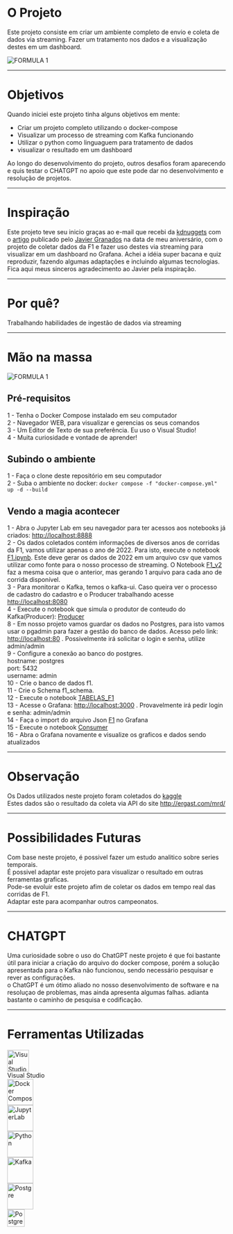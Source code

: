 # O Projeto

Este projeto consiste em criar um ambiente completo de envio e coleta de dados via streaming. Fazer um tratamento nos dados e a visualização destes em um dashboard.


![FORMULA 1](FLUXO_F1.jpg)

---

# Objetivos

Quando iniciei este projeto tinha alguns objetivos em mente:

- Criar um projeto completo utilizando o docker-compose
- Visualizar um processo de streaming com Kafka funcionando
- Utilizar o python como linguaguem para tratamento de dados
- visualizar o resultado em um dashboard

Ao longo do desenvolvimento do projeto, outros desafios foram aparecendo e quis testar o CHATGPT no apoio que este pode dar no desenvolvimento e resolução de projetos.

---

# Inspiração

Este projeto teve seu inicio graças ao e-mail que recebi da [kdnuggets](https://www.kdnuggets.com) com o [artigo](https://www.kdnuggets.com/building-a-formula-1-streaming-data-pipeline-with-kafka-and-risingwave) publicado pelo [Javier Granados](https://www.kdnuggets.com/author/javier-granados) na data de meu aniversário, com o projeto de coletar dados da F1 e fazer uso destes via streaming para visualizar em um dashboard no Grafana.
Achei a idéia super bacana e quiz reproduzir, fazendo algumas adaptações e incluindo algumas tecnologias.
Fica aqui meus sinceros agradecimento ao Javier pela inspiração.

---

# Por quê?

Trabalhando habilidades de ingestão de dados via streaming


---

# Mão na massa

![FORMULA 1](f1.gif)

## Pré-requisitos

1 - Tenha o Docker Compose instalado em seu computador <br>
2 - Navegador WEB, para visualizar e gerencias os seus comandos <br>
3 - Um Editor de Texto de sua preferência. Eu uso o Visual Studio! <br>
4 - Muita curiosidade e vontade de aprender! <br>

## Subindo o ambiente

1 - Faça o clone deste repositório em seu computador <br>
2 - Suba o ambiente no docker: ```docker compose -f "docker-compose.yml" up -d --build``` <br>

## Vendo a magia acontecer

1 - Abra o Jupyter Lab em seu navegador para ter acessos aos notebooks já criados: <http://localhost:8888> <br>
2 - Os dados coletados contém informações de diversos anos de corridas da F1, vamos utilizar apenas o ano de 2022. Para isto, execute o notebook [F1.ipynb](jupyter\F1.ipynb). Este deve gerar os dados de 2022 em um arquivo csv que vamos utilizar como fonte para o nosso processo de streaming. O Notebook [F1_v2](jupyter\F1_v2.ipynb) faz a mesma coisa que o anterior, mas gerando 1 arquivo para cada ano de corrida disponível. <br>
3 - Para monitorar o Kafka, temos o kafka-ui. Caso queira ver o processo de cadastro do cadastro e o Producer trabalhando acesse <http://localhost:8080> <br>
4 - Execute o notebook que simula o produtor de conteudo do Kafka(Producer): [Producer](jupyter\Producer.ipynb) <br>
8 - Em nosso projeto vamos guardar os dados no Postgres, para isto vamos usar o pgadmin para fazer a gestão do banco de dados. Acesso pelo link: <http://localhost:80> . Possivelmente irá solicitar o login e senha, utilize admin/admin <br>
9 - Configure a conexão ao banco do postgres. <br>
    hostname: postgres <br>
    port: 5432 <br>
    username: admin <br>
10 - Crie o banco de dados f1. <br>
11 - Crie o Schema f1_schema. <br>
12 - Execute o notebook [TABELAS_F1](jupyter\TABELAS_F1.ipynb) <br>
13 - Acesse o Grafana: <http://localhost:3000> . Provavelmente irá pedir login e senha: admin/admin <br>
14 - Faça o import do arquivo Json [F1](grafana\f1.json) no Grafana <br>
15 - Execute o notebook [Consumer](jupyter\Consumer.ipynb) <br>
16 - Abra o Grafana novamente e visualize os graficos e dados sendo atualizados <br>

---

# Observação

Os Dados utilizados neste projeto foram coletados do [kaggle](https://www.kaggle.com/datasets/rohanrao/formula-1-world-championship-1950-2020) <br>
Estes dados são o resultado da coleta via API do site <http://ergast.com/mrd/> <br>

---

# Possibilidades Futuras

Com base neste projeto, é possivel fazer um estudo analitico sobre series temporais. <br>
É possivel adaptar este projeto para visualizar o resultado em outras ferramentas graficas. <br>
Pode-se evoluir este projeto afim de coletar os dados em tempo real das corridas de F1. <br>
Adaptar este para acompanhar outros campeonatos. <br>

---

# CHATGPT

Uma curiosidade sobre o uso do ChatGPT neste projeto é que foi bastante útil para iniciar a criação do arquivo do docker compose, porém a solução apresentada para o Kafka não funcionou, sendo necessário pesquisar e rever as configurações. <br>
o ChatGPT é um ótimo aliado no nosso desenvolvimento de software e na resoluçao de problemas, mas ainda apresenta algumas falhas. adianta bastante o caminho de pesquisa e codificação. <br>

---

# Ferramentas Utilizadas

<p valign='center'>
<img src="vscode_icon.png" alt="Visual Studio" height="50"/><br>
Visual Studio <br>
<img src="docker-compose.svg" alt="Docker Compose" height="60"/><br>
<img src="jupyter_lab.jpg" alt="JupyterLab" height="60"/><Br>
<img src="python.png" alt="Python" height="60"/><br>
<img src="kafka.png" alt="Kafka" height="60"/><br>
<img src="postgresql.webp" alt="Postgre" height="60"/><br>
<img src="chatgpt.webp" alt="Postgre" height="40"/>
</p>
